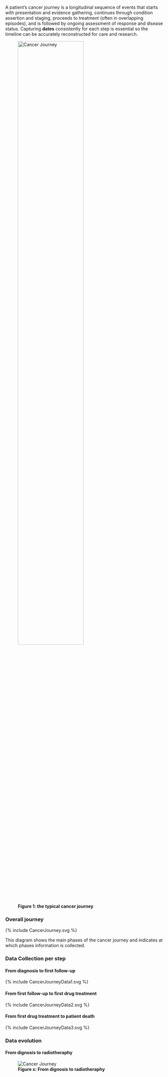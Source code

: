 A patient’s cancer journey is a longitudinal sequence of events that starts with presentation and evidence gathering, continues through condition assertion and staging, proceeds to treatment (often in overlapping episodes), and is followed by ongoing assessment of response and disease status. Capturing **dates** consistently for each step is essential so the timeline can be accurately reconstructed for care and research.


<figure>
  <a href="journeyOverview.html" target="_blank">
    <img src="journeyOverview.svg" alt="Cancer Journey" width="70%"></img>
  </a>
  <figcaption><strong>Figure 1: the typical cancer journey</strong></figcaption>
</figure>


### Overall journey

{% include CancerJourney.svg %}

This diagram shows the main phases of the cancer journey
and indicates at which phases information is collected.

### Data Collection per step

#### From diagnosis to first follow-up

{% include CancerJourneyData1.svg %}

#### From first follow-up to first drug treatment

{% include CancerJourneyData2.svg %}

#### From first drug treatment to patient death

{% include CancerJourneyData3.svg %}


### Data evolution

#### From dignosis to radiotheraphy

<figure>
    <img src="CancerDataEvolution1.png" alt="Cancer Journey"> </img>
    <figcaption><strong>Figure x: From dignosis to radiotheraphy</strong></figcaption>
</figure>
